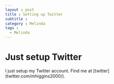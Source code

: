 ```yaml
---
layout : post
title : Setting up Twitter
subtitle :  
category : Melinda
tags :
  - Melinda
---
```


# Just setup Twitter

I just setup my Twitter account. Find me at [twitter] (twitter.com/mhiggins2000/).

